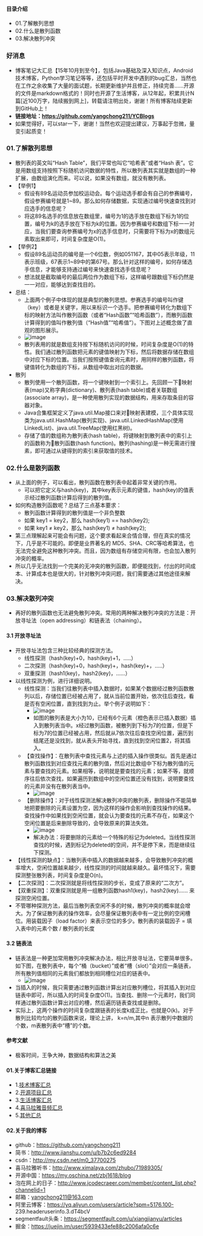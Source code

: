 #### 目录介绍
- 01.了解散列思想
- 02.什么是散列函数
- 03.解决散列冲突


### 好消息
- 博客笔记大汇总【15年10月到至今】，包括Java基础及深入知识点，Android技术博客，Python学习笔记等等，还包括平时开发中遇到的bug汇总，当然也在工作之余收集了大量的面试题，长期更新维护并且修正，持续完善……开源的文件是markdown格式的！同时也开源了生活博客，从12年起，积累共计N篇[近100万字，陆续搬到网上]，转载请注明出处，谢谢！所有博客陆续更新到GitHub上！
- **链接地址：https://github.com/yangchong211/YCBlogs**
- 如果觉得好，可以star一下，谢谢！当然也欢迎提出建议，万事起于忽微，量变引起质变！




### 01.了解散列思想
- 散列表的英文叫“Hash Table”，我们平常也叫它“哈希表”或者“Hash 表”。它是用数组支持按照下标随机访问数据的特性，所以散列表其实就是数组的一种扩展，由数组演化而来。可以说，如果没有数组，就没有散列表。
- 【举例1】
    - 假设有89名运动员参加校运动会。每个运动选手都会有自己的参赛编号，假设参赛编号就是1~89。那么如何存储数据，实现通过编号快速查找到对应选手的信息呢？
    - 将这89名选手的信息放在数组里，编号为1的选手放在数组下标为1的位置，编号为k的选手放在下标为k的位置。因为参赛编号和数组下标一一对应，当我们要查询参赛编号为x的选手信息时，只需要将下标为x的数组元素取出来即可，时间复杂度是O(1)。
- 【举例2】
    - 假设89名运动员的编号是一个6位数，例如051167，其中05表示年级，11表示班级，67表示1~89中的第67号。那么针对这样的编号，如何存储选手信息，才能够支持通过编号来快速查找选手信息呢？
    - 想法就是截取编号的最后两位作为数组下标，这样编号跟数组下标仍然是一一对应，能够达到查找目的。
- 总结：
    - 上面两个例子中体现的就是典型的散列思想。参赛选手的编号叫作键（key）或者是关键字，用以来标识一个选手。把参赛编号转化为数组下标的映射方法叫作散列函数（或者“Hash函数”“哈希函数”），而散列函数计算得到的值叫作散列值（“Hash值”“哈希值”）。下图对上述概念做了直观的图形展示。
    - ![image](https://img-blog.csdnimg.cn/20190117101136428.jpeg)
    - 散列表用的就是数组支持按下标随机访问的时候，时间复杂度是O(1)的特性。我们通过散列函数把元素的键值映射为下标，然后将数据存储在数组中对应下标的位置。当我们按照键值查询元素时，用同样的散列函数，将键值转化为数组的下标，从数组中取出对应的数据。
- 散列
    - 散列使用一个散列函数，将一个键映射到一个索引上。先回顾一下映射表(map)又称字典(dictionary)、散列表(hash table)或者关联数组(associate array)，是一种使用散列实现的数据结构，用来存取条目的容器对象。
    - Java合集框架定义了java.util.Map接口来对映射表建模，三个具体实现类为java.util.HashMap(散列实现)、java.util.LinkedHashMap(使用LinkedList)、java.util.TreeMap(使用红黑树)。
    - 存储了值的数组称为散列表(hash table)，将键映射到散列表中的索引上的函数称为散列函数(hash function)。散列(hashing)是一种无需进行搜素，即可通过从键得到的索引来获取值的技术。


### 02.什么是散列函数
- 从上面的例子，可以看出，散列函数在散列表中起着非常关键的作用。
    - 可以把它定义与hash(key)，其中key表示元素的键值，hash(key)的值表示经过散列函数计算后得到的散列值。
- 如何构造散列函数呢？总结了三点基本要求：
    - 散列函数计算得到的散列值是一个非负整数
    - 如果 key1 = key2，那么 hash(key1) == hash(key2);
    - 如果 key1 ≠ key2，那么 hash(key1) ≠ hash(key2);
- 第三点理解起来可能会有问题，这个要求看起来合情合理，但在真实的情况下，几乎是不可能的。即便是业界著名的 MD5、SHA、CRC等哈希算法，也无法完全避免这种散列冲突。而且，因为数组有存储空间有限，也会加入散列冲突的概率。
- 所以几乎无法找到一个完美的无冲突的散列函数，即便能找到，付出的时间成本、计算成本也是很大的，针对散列冲突问题，我们需要通过其他途径来解决。



### 03.解决散列冲突
- 再好的散列函数也无法避免散列冲突。常用的两种解决散列冲突的方法是：开放寻址法（open addressing）和链表法（chaining）。


#### 3.1 开放寻址法
- 开放寻址法包含三种比较经典的探测方法。
    - 线性探测（hash(key)+0，hash(key)+1，.....）
    - 二次探测（hash(key)+0，hash(key)+，hash(key)+，.....）
    - 双重探测（hash1(key)，hash2(key)，......）
- 以线性探测为例，进行详细说明。
    - 线性探测：当我们往散列表中插入数据时，如果某个数据经过散列函数散列以后，存储位置已经被占用了，就从当前位置开始，依次往后查找，看是否有空闲位置，直到找到为止。举个例子说明如下：
        - ![image](https://img-blog.csdnimg.cn/20190117104736640.jpeg)
        - 如图的散列表是大小为10，已经有6个元素（橙色表示已插入数据）插入到散列表当中。x经过散列函数，被散列到下标为7的位置，但是下标为7的位置已经被占用，然后就从7依次往后查找空闲位置，遍历到结尾还是没找到，就从表头开始寻找，直到找到空闲位置2，将其插入。
    - 【查找操作】：在散列表中查找元素与上述的插入操作很类似。首先是通过散列函数找到对应查找元素的散列值，然后对比数组中下标为散列值的元素与要查找的元素。如果相等，说明就是要查找的元素；如果不等，就顺序往后依次查找，如果遍历到数组中的空闲位置还没有找到，说明要查找的元素并没有在散列表当中。
        - ![image](https://img-blog.csdnimg.cn/20190117105708651.jpeg?x-oss-process=image/watermark,type_ZmFuZ3poZW5naGVpdGk,shadow_10,text_aHR0cHM6Ly9ibG9nLmNzZG4ubmV0L3FxXzMwODE2NTE3,size_16,color_FFFFFF,t_70)
    - 【删除操作】：对于线性探测法解决散列冲突的散列表，删除操作不能简单地把要删除的元素设置为空，因为这样的操作会影响到查找操作的结果。查找操作中如果找到空闲位置，就会认为要查找的元素不存在，如果这个空闲位置是后来删除导致的，会导致原来的算法失效。
        - ![image](https://img-blog.csdnimg.cn/20190117110422625.jpeg)
        - 解决办法：将要删除的元素给一个特殊的标记为deleted。当线性探测查找的时候，遇到标记为deleted的空间，并不是停下来，而是继续往下探测。
- 【线性探测的缺点】：当散列表中插入的数据越来越多，会导致散列冲突的概率增大，空闲位置越来越少，线性探测的时间就越来越久。最坏情况下，需要探测整张散列表，时间复杂度是O(n)。
- 【二次探测】：二次探测就是将线性探测的步长，变成了原来的“二次方”。
- 【双重探测】：双重探测就是用一组散列函数hash1(key)，hash2(key)...... 来探测空闲位置。
- 不管哪种探测方法，最后当散列表空闲不多的时候，散列冲突的概率就会增大。为了保证散列表的操作效率，会尽量保证散列表中有一定比例的空闲槽位。用装载因子（load factor）来表示空位的多少。散列表的装载因子 = 填入表中的元素个数 / 散列表的长度



#### 3.2 链表法
- 链表法是一种更加常用散列冲突解决办法，相比开放寻址法，它要简单很多。如下图，在散列表中，每个“桶（bucket）”或者“槽（slot）”会对应一条链表，所有散列值相同的元素我们都放到相同槽位对应的链表中。
    - ![image](https://img-blog.csdnimg.cn/20190117111743117.jpeg)
- 当插入的时候，我只需要通过散列函数计算出对应散列槽位，将其插入到对应链表中即可，所以插入的时间复杂度O(1)。当查找、删除一个元素时，我们同样通过散列函数计算出对应的槽，然后遍历链表查找或是删除。
- 实际上，这两个操作的时间复杂度跟链表的长度k成正比，也就是O(k)。对于散列比较均匀的散列函数来说，理论上讲， k=n/m,其中n 表示散列中数据的个数，m表散列表中“槽”的个数。





#### 参考文献
- 极客时间，王争大神，数据结构和算法之美


#### 01.关于博客汇总链接
- 1.[技术博客汇总](https://www.jianshu.com/p/614cb839182c)
- 2.[开源项目汇总](https://blog.csdn.net/m0_37700275/article/details/80863574)
- 3.[生活博客汇总](https://blog.csdn.net/m0_37700275/article/details/79832978)
- 4.[喜马拉雅音频汇总](https://www.jianshu.com/p/f665de16d1eb)
- 5.[其他汇总](https://www.jianshu.com/p/53017c3fc75d)



#### 02.关于我的博客
- github：https://github.com/yangchong211
- 简书：http://www.jianshu.com/u/b7b2c6ed9284
- csdn：http://my.csdn.net/m0_37700275
- 喜马拉雅听书：http://www.ximalaya.com/zhubo/71989305/
- 开源中国：https://my.oschina.net/zbj1618/blog
- 泡在网上的日子：http://www.jcodecraeer.com/member/content_list.php?channelid=1
- 邮箱：yangchong211@163.com
- 阿里云博客：https://yq.aliyun.com/users/article?spm=5176.100- 239.headeruserinfo.3.dT4bcV
- segmentfault头条：https://segmentfault.com/u/xiangjianyu/articles
- 掘金：https://juejin.im/user/5939433efe88c2006afa0c6e


